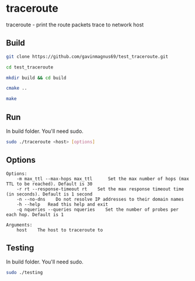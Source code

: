 # traceroute

traceroute - print the route packets trace to network host

## Build

 ```sh
 git clone https://github.com/gavinmagnus69/test_traceroute.git

 cd test_traceroute

 mkdir build && cd build

 cmake ..

 make
 ```

## Run
In build folder.
You'll need sudo.

```sh
sudo ./traceroute <host> [options] 
```

## Options

    Options:
        -m max_ttl --max-hops max_ttl      Set the max number of hops (max TTL to be reached). Default is 30
        -r rt --response-timeout rt    Set the max response timeout time (in seconds). Default is 1 second
        -n --no-dns    Do not resolve IP addresses to their domain names
        -h --help   Read this help and exit
        -q nqueries --queries nqueries    Set the number of probes per each hop. Default is 1
    
    Arguments:
        host    The host to traceroute to

## Testing
In build folder.
You'll need sudo.

```sh
sudo ./testing
```
